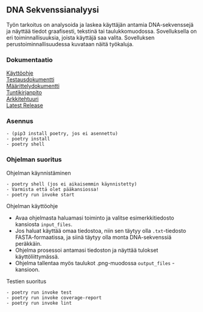 ## DNA Sekvenssianalyysi

Työn tarkoitus on analysoida ja laskea käyttäjän antamia DNA-sekvenssejä ja näyttää tiedot graafisesti, tekstinä tai taulukkomuodossa. Sovelluksella on eri toiminnallisuuksia, joista käyttäjä saa valita.
Sovelluksen perustoiminnallisuudessa kuvataan näitä työkaluja.

### Dokumentaatio
[Käyttöohje](/dokumentaatio/Käyttöohje.md)  
[Testausdokumentti](/dokumentaatio/testaus.md)  
[Määrittelydokumentti](/dokumentaatio/Määrittelydokumentti.md)  
[Tuntikirjanpito](/dokumentaatio/Tuntikirjanpito.md)  
[Arkkitehtuuri](/dokumentaatio/arkkitehtuuri.md)  
[Latest Release](https://github.com/jonthus/ot-harjoitustyo/releases/tag/viikko6)  


### Asennus
```
- (pip3 install poetry, jos ei asennettu)
- poetry install
- poetry shell
```

### Ohjelman suoritus

Ohjelman käynnistäminen
```
- poetry shell (jos ei aikaisemmin käynnistetty)
- Varmista että olet pääkansiossa!
- poetry run invoke start
```

Ohjelman käyttöohje
- Avaa ohjelmasta haluamasi toiminto ja valitse esimerkkitiedosto kansiosta `input_files`.
- Jos haluat käyttää omaa tiedostoa, niin sen täytyy olla `.txt`-tiedosto FASTA-formaatissa, ja siinä täytyy olla monta DNA-sekvenssiä peräkkäin.
- Ohjelma prosessoi antamasi tiedoston ja näyttää tulokset käyttöliittymässä.
- Ohjelma tallentaa myös taulukot .png-muodossa `output_files` -kansioon.

Testien suoritus
```
- poetry run invoke test
- poetry run invoke coverage-report
- poetry run invoke lint
```
